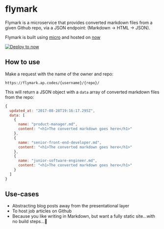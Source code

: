 # flymark

Flymark is a microservice that provides converted markdown files from a given Github repo, via a JSON endpoint: (Markdown -> HTML -> JSON).

Flymark is built using [micro](https://github.com/zeit/micro) and hosted on [now](https://now.sh)

[![Deploy to now](https://deploy.now.sh/static/button.svg)](https://deploy.now.sh/?repo=https://github.com/alexpate/flymark&env=GITHUB_TOKEN)

## How to use
Make a request with the name of the owner and repo:
```
https://flymark.ap.codes/{username}/{repo}/
```

This will return a JSON object with a `data` array of converted markdown files from the repo:

```javascript
{
  updated_at: "2017-08-28T19:16:17.295Z",
  data: [
    {
      name: "product-manager.md",
      content: "<h1>The converted markdown goes here</h1>"
    },
    {
      name: "senior-front-end-developer.md",
      content: "<h1>The converted markdown goes here</h1>"
    },
    {
      name: "junior-software-engineer.md",
      content: "<h1>The converted markdown goes here</h1>"
    }
  ]
}
```


## Use-cases
- Abstracting blog posts away from the presentational layer
- To host job articles on Github
- Because you like writing in Markdown, but want a fully static site...with no build steps...🤷‍
